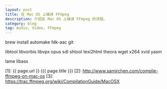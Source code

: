 ```yaml
---
layout: post
title: 在 Mac OS 上编译 FFmpeg
description: 介绍在 Mac OS 上编译 FFmpeg 的流程。
category: blog
tag: Audio, Video, FFmpeg
---
```



brew install automake fdk-aac git 

libtool libvorbis libvpx opus sdl shtool texi2html theora wget x264 xvid yasm

lame libass


[SamirChen]: http://www.samirchen.com "SamirChen"
[1]: {{ page.url }} ({{ page.title }})
[2]: http://www.samirchen.com/complie-ffmpeg-on-mac-os
[3]: https://trac.ffmpeg.org/wiki/CompilationGuide/MacOSX